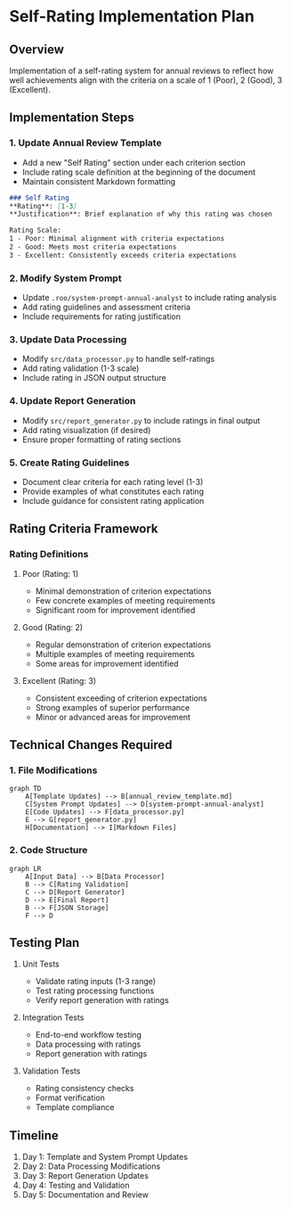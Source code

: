 # Self-Rating Implementation Plan

## Overview
Implementation of a self-rating system for annual reviews to reflect how well achievements align with the criteria on a scale of 1 (Poor), 2 (Good), 3 (Excellent).

## Implementation Steps

### 1. Update Annual Review Template
- Add a new "Self Rating" section under each criterion section
- Include rating scale definition at the beginning of the document
- Maintain consistent Markdown formatting

```markdown
### Self Rating
**Rating**: [1-3]
**Justification**: Brief explanation of why this rating was chosen

Rating Scale:
1 - Poor: Minimal alignment with criteria expectations
2 - Good: Meets most criteria expectations
3 - Excellent: Consistently exceeds criteria expectations
```

### 2. Modify System Prompt
- Update `.roo/system-prompt-annual-analyst` to include rating analysis
- Add rating guidelines and assessment criteria
- Include requirements for rating justification

### 3. Update Data Processing
- Modify `src/data_processor.py` to handle self-ratings
- Add rating validation (1-3 scale)
- Include rating in JSON output structure

### 4. Update Report Generation
- Modify `src/report_generator.py` to include ratings in final output
- Add rating visualization (if desired)
- Ensure proper formatting of rating sections

### 5. Create Rating Guidelines
- Document clear criteria for each rating level (1-3)
- Provide examples of what constitutes each rating
- Include guidance for consistent rating application

## Rating Criteria Framework

### Rating Definitions

1. Poor (Rating: 1)
   - Minimal demonstration of criterion expectations
   - Few concrete examples of meeting requirements
   - Significant room for improvement identified

2. Good (Rating: 2)
   - Regular demonstration of criterion expectations
   - Multiple examples of meeting requirements
   - Some areas for improvement identified

3. Excellent (Rating: 3)
   - Consistent exceeding of criterion expectations
   - Strong examples of superior performance
   - Minor or advanced areas for improvement

## Technical Changes Required

### 1. File Modifications
```mermaid
graph TD
    A[Template Updates] --> B[annual_review_template.md]
    C[System Prompt Updates] --> D[system-prompt-annual-analyst]
    E[Code Updates] --> F[data_processor.py]
    E --> G[report_generator.py]
    H[Documentation] --> I[Markdown Files]
```

### 2. Code Structure
```mermaid
graph LR
    A[Input Data] --> B[Data Processor]
    B --> C[Rating Validation]
    C --> D[Report Generator]
    D --> E[Final Report]
    B --> F[JSON Storage]
    F --> D
```

## Testing Plan

1. Unit Tests
   - Validate rating inputs (1-3 range)
   - Test rating processing functions
   - Verify report generation with ratings

2. Integration Tests
   - End-to-end workflow testing
   - Data processing with ratings
   - Report generation with ratings

3. Validation Tests
   - Rating consistency checks
   - Format verification
   - Template compliance

## Timeline

1. Day 1: Template and System Prompt Updates
2. Day 2: Data Processing Modifications
3. Day 3: Report Generation Updates
4. Day 4: Testing and Validation
5. Day 5: Documentation and Review
